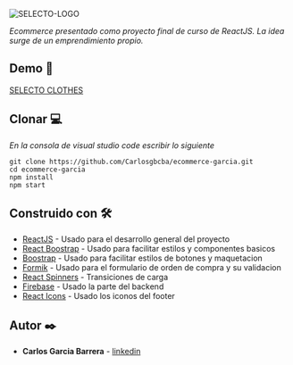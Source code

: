 ![SELECTO-LOGO](https://firebasestorage.googleapis.com/v0/b/ecommerce-garcia.appspot.com/o/Carousel%2Flogo2.png?alt=media&token=15eb3992-9e06-43be-969e-df60ffa46133)

_Ecommerce presentado como proyecto final de curso de ReactJS. La idea surge de un emprendimiento propio._

## Demo 👕

[SELECTO CLOTHES](https://ecommerce-garcia-carlosgbcba.vercel.app/)

## Clonar 💻

_En la consola de visual studio code escribir lo siguiente_

```
git clone https://github.com/Carlosgbcba/ecommerce-garcia.git
cd ecommerce-garcia
npm install
npm start
```

## Construido con 🛠️

* [ReactJS](https://es.reactjs.org/) - Usado para el desarrollo general del proyecto
* [React Boostrap](https://react-bootstrap.github.io//) - Usado para facilitar estilos y componentes basicos
* [Boostrap](https://getbootstrap.com/) - Usado para facilitar estilos de botones y maquetacion
* [Formik](https://formik.org/) - Usado para el formulario de orden de compra y su validacion
* [React Spinners](http://www.davidhu.io/react-spinners/) - Transiciones de carga
* [Firebase](https://firebase.google.com/firebase) - Usado la parte del backend
* [React Icons](https://react-icons.github.io/react-icons) - Usado los iconos del footer


## Autor ✒️

* **Carlos Garcia Barrera** - [linkedin](https://www.linkedin.com/in/carlos-garcia-barrera-4b729219a/)
